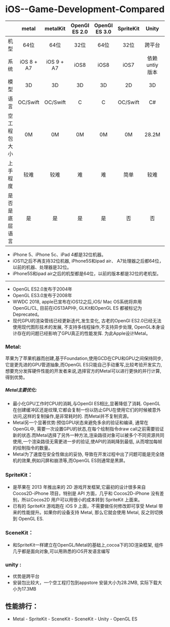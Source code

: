 # iOS--Game-Development-Compared


|            | metal          | metalKit       |OpenGl ES 2.0 |OpenGl ES 3.0 |SpriteKit     |Unity         |SceneKit      |
| ---------- | :-----------:  | :-----------:  |:-----------: |:-----------: |:-----------: |:-----------: |:-----------: |
| 机型        | 64位          |64位            | 32位          |64位          |  32位        |跨平台         |  32位        
| 系统        | iOS 8 + A7    |iOS 9 + A7      | iOS8          |iOS8          |  iOS7        |依赖untiy版本  |  iOS8       |
|      模型   | 3D             |3D             | 3D           |3D              |  2D          |3D            |  3D        |
|    语言      | OC/Swift     |OC/Swift       | C              |C              |  OC/Swift     |  C#          |OC/Swift     |
|空工程包大小  | 0M              |0M          | 0M              |0M            |  0M            |  28.2M        |0M        |
|上手程度      |     较难         |较难          | 难             |难            |  简单          |  较难        |一般        |
|是否是底层语言 |     是         |是            | 是             |是             |  否          |  否            |否        |

- iPhone 5、iPhone 5c、iPad 4都是32位机器。
- iOS11之后不再支持32位机器, iPhone5S和ipad air、 A7处理器之后都64位，以前的机器、处理器是32位。
- iPhone5S和ipad air之后的机型都是64位，以前的版本都是32位的老机型。
____________________________________________________________

- OpenGL ES2.0发布于2004年
- OpenGL ES3.0发布于2008年
- WWDC 2018, apple已宣布在iOS12之后,iOS/ Mac OS系统将弃用OpenGL/CL,  目前在iOS13API中,  GLKit和OpenGL ES 都被标记为Deprecated。
- 现代GPU的渲染管线已经更新迭代,发生变化, 古老的OpenGl ES2.0已经无法使用现代图形技术的发展, 不支持多线程操作,不支持异步处理, OpenGL本身设计存在的问题已经影响了GPU真正的性能发挥. 为此Apple设计Metal。

### Metal:
苹果为了苹果机器而创建,基于Foundation,使用GCD在CPU和GPU之间保持同步,它是更先进的GPU管道抽象,而OpenGL ES只能自己手动重写,比较考验开发实力, 想要充分发挥硬件性能的开发者来说,选择官方的Metal可以进行更快的并行计算,得到优势。
##### Metal主要优化:
  - 最小化GPU工作时CPU的消耗,与OpenGl ES相比,显著降低了消耗. OpenGL在创建缓冲区还是纹理,它都会复制一份以防止GPU在使用它们的时候被意外访问,这样的复制操作,是非常耗时的. 而Metal并不复制资源。
  - Metal另一个显著优势:预估GPU状态来避免多余的验证和编译, 通常在OpenGL中, 需要一次设置GPU的状态,在每个绘制指令draw call之前需要验证新的状态.而Metal选择了另外一种方法,渲染路径对象可以被多个不同资源共同使用,一个渲染路径无需更进一步的验证,使API的消耗降到最低, 从而增加每帧的绘制指令的数量。
  - Metal为了速度在安全性做出的妥协, 导致在开发过程中出了问题可能是完全随机的效果,例如闪屏和崩溃等,而OpenGL ES则通常是黑屏。

### SpriteKit：
- 是苹果在 2013 年推出来的 2D 游戏开发框架,它最初的设计很多来自 Cocos2D-iPhone 项目，特别是 API 方面，几乎和 Cocos2D-iPhone 没有差别，所以Cocos2D 用户可以用很小的成本转到 SpriteKit 上面来。
- 已有的 SpriteKit 游戏跑在 iOS 9 上面，不需要做任何修改即可享受 Metal 带来的性能提升。如果你的设备支持 Metal, 那么它就会使用 Metal, 反之则切换到 OpenGL ES.
### SceneKit：
- 和SpriteKit一样建立在OpenGL/Metal的基础上,cocoa下的3D渲染框架, 组件几乎都是面向对象,可以用熟悉的iOS开发语言编写

### unity :
- 优势是跨平台
- 安装包比较大，一个空工程打包到appstore 安装大小为28.2MB, 实际下载大小为17.3MB

## 性能排行：
  - Metal
        - SpriteKit
                - SceneKit
                      - SceneKit
                          - Unity
                              - OpenGL ES

